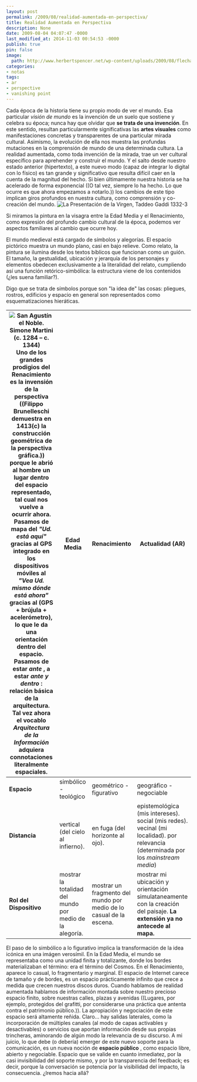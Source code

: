 ```yaml
---
layout: post
permalink: /2009/08/realidad-aumentada-en-perspectiva/
title: Realidad Aumentada en Perspectiva
description: None
date: 2009-08-04 04:07:47 -0000
last_modified_at: 2014-11-03 00:54:53 -0000
publish: true
pin: false
image:
  path: http://www.herbertspencer.net/wp-content/uploads/2009/08/flecha1.jpg
categories:
- notas
tags:
- ar
- perspective
- vanishing point
---
```

Cada época de la historia tiene su propio modo de ver el mundo. Esa particular _visión de mundo_ es la invención de un suelo que sostiene y celebra su época; nunca hay que olvidar que **se trata de una invención**. En este sentido, resultan particularmente significativas las **artes visuales** como manifestaciones concretas y transparentes de una particular mirada cultural. Asimismo, la evolución de ella nos muestra las profundas mutaciones en la comprensión de mundo de una determinada cultura. La realidad aumentada, como toda invención de la mirada, trae un ver cultural específico para aprehender y construir el mundo. Y el salto desde nuestro estado anterior (hipertexto), a este nuevo modo (capaz de integrar lo digital con lo físico) es tan grande y significativo que resulta difícil caer en la cuenta de la magnitud del hecho. Si bien últimamente nuestra historia se ha acelerado de forma exponencial ((O tal vez, siempre lo ha hecho. Lo que ocurre es que ahora empezamos a notarlo.)) los cambios de este tipo implican giros profundos en nuestra cultura, como comprensión y co-creación del mundo. ![La Presentación de la Virgen, Taddeo Gaddi 1332-3](http://herbertspencer.net/wp-content/uploads/2009/08/TaddeoGaddiVieVierge1.jpg)

Si miramos la pintura en la visagra entre la Edad Media y el Renacimiento, como expresión del profundo cambio cultural de la época, podemos ver aspectos familiares al cambio que ocurre hoy.

El mundo medieval está cargado de símbolos y alegorías. El espacio pictórico muestra un mundo plano, casi en bajo relieve. Como relato, la pintura se ilumina desde los textos bíblicos que funcionan como un guión. El tamaño, la gestualidad, ubicación y jerarquía de los personajes y elementos obedecen exclusivamente a la literalidad del relato, cumpliendo así una función retórico-simbólica: la estructura viene de los contenidos (¿les suena familiar?).

Digo que se trata de símbolos porque son "la idea de" las cosas: pliegues, rostros, edificios y espacio en general son representados como esquematizaciones hieráticas.

![San Agustín el Noble. Simone Martini \(c. 1284 – c. 1344\)](http://herbertspencer.net/wp-content/uploads/2009/07/Simone_Martini_0721-627x610.jpg) Uno de los grandes prodigios del Renacimiento es la invensión de la perspectiva ((Filippo Brunelleschi demuestra en 1413(c) la construcción geométrica de la perspectiva gráfica.)) porque le abrió al hombre **un lugar dentro del espacio** representado, tal cual nos vuelve a ocurrir ahora. Pasamos de mapa del _"Ud. está aquí"_ gracias al GPS integrado en los dispositivos móviles al _"Vea Ud. mismo dónde está ahora"_ gracias al (GPS + brújula + acelerómetro), lo que le da una orientación dentro del espacio. Pasamos de estar **_ante_** , a estar **_ante y dentro_** : relación básica de la arquitectura. Tal vez ahora el vocablo _Arquitectura de la Información_ adquiera connotaciones literalmente espaciales.  | **Edad Media** | **Renacimiento** | **Actualidad (AR)**  
---|---|---|---  
**Espacio** | simbólico - teológico | geométrico - figurativo | geográfico - negociable  
**Distancia** | vertical (del cielo al infierno). | en fuga (del horizonte al ojo). | epistemológica (mis intereses). social (mis redes). vecinal (mi localidad). por relevancia (determinada por los _mainstream media_)  
**Rol del Dispositivo** | mostrar la totalidad del mundo por medio de la alegoría. | mostrar un fragmento del mundo por medio de lo casual de la escena. | mostrar mi ubicación y orientación simulataneamente con la creación del paisaje. **La extensión ya no antecede al mapa.**  
El paso de lo simbólico a lo figurativo implica la transformación de la idea icónica en una imágen verosímil. En la Edad Media, el mundo se representaba como una unidad finita y totalizante, donde los bordes materializaban el término: era el término del Cosmos. En el Renacimiento, aparece lo casual, lo fragmentario y marginal. El espacio de Internet carece de tamaño y de bordes, es un espacio prácticamente infinito que crece a medida que crecen nuestros discos duros. Cuando hablamos de realidad aumentada hablamos de información montada sobre nuestro precioso espacio finito, sobre nuestras calles, plazas y avenidas ((Lugares, por ejemplo, protegidos del grafitti, por considerarse una práctica que antenta contra el patrimonio público.)). La apropiación y negociación de este espacio será altamente reñida. Claro... hay salidas laterales, como la incorporación de múltiples canales (al modo de capas activables y desactivables) o servicios que aportan información desde sus propias trincheras, aminorando de algún modo la relevancia de su discurso. A mi juicio, lo que debe (o debería) emerger de este nuevo soporte para la comunicación, es un nueva noción de **espacio público** , como espacio libre, abierto y negociable. Espacio que se valide en cuanto inmediatez, por la casi invisibilidad del soporte mismo, y por la transparencia del feedback; es decir, porque la conversación se potencia por la visibilidad del impacto, la consecuencia. ¿Iremos hacia allá?
